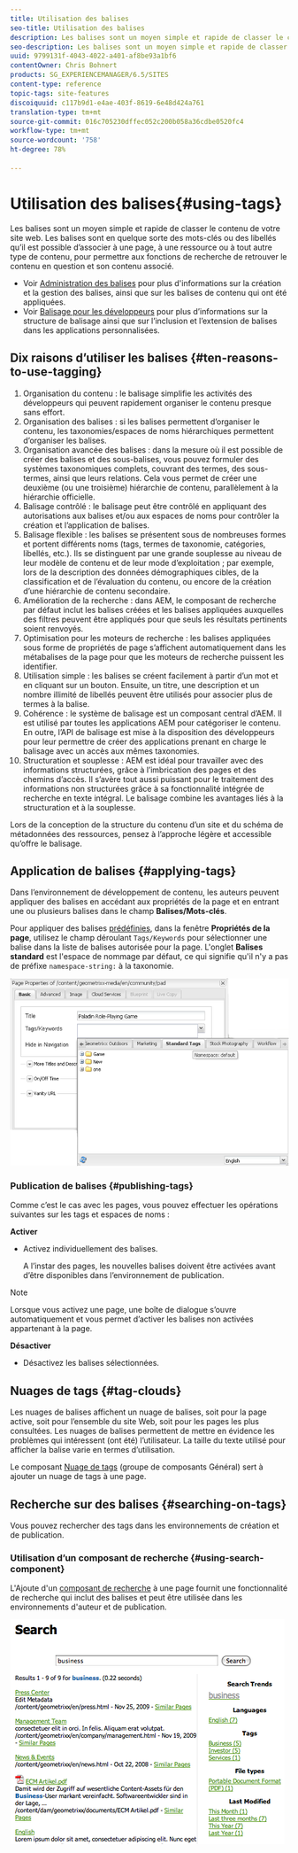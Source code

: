 ```yaml
---
title: Utilisation des balises
seo-title: Utilisation des balises
description: Les balises sont un moyen simple et rapide de classer le contenu de votre site web. Les balises sont en quelque sorte des mots-clés ou des libellés qu’il est possible d’associer à une page, à une ressource ou à tout autre type de contenu, pour permettre aux fonctions de recherche de retrouver le contenu en question et son contenu associé.
seo-description: Les balises sont un moyen simple et rapide de classer le contenu de votre site web. Les balises sont en quelque sorte des mots-clés ou des libellés qu’il est possible d’associer à une page, à une ressource ou à tout autre type de contenu, pour permettre aux fonctions de recherche de retrouver le contenu en question et son contenu associé.
uuid: 9799131f-4043-4022-a401-af8be93a1bf6
contentOwner: Chris Bohnert
products: SG_EXPERIENCEMANAGER/6.5/SITES
content-type: reference
topic-tags: site-features
discoiquuid: c117b9d1-e4ae-403f-8619-6e48d424a761
translation-type: tm+mt
source-git-commit: 016c705230dffec052c200b058a36cdbe0520fc4
workflow-type: tm+mt
source-wordcount: '758'
ht-degree: 78%

---
```



# Utilisation des balises{#using-tags}

Les balises sont un moyen simple et rapide de classer le contenu de votre site web. Les balises sont en quelque sorte des mots-clés ou des libellés qu’il est possible d’associer à une page, à une ressource ou à tout autre type de contenu, pour permettre aux fonctions de recherche de retrouver le contenu en question et son contenu associé.

* Voir [Administration des balises](/help/sites-administering/tags.md) pour plus d&#39;informations sur la création et la gestion des balises, ainsi que sur les balises de contenu qui ont été appliquées.
* Voir [Balisage pour les développeurs](/help/sites-developing/tags.md) pour plus d’informations sur la structure de balisage ainsi que sur l’inclusion et l’extension de balises dans les applications personnalisées.

## Dix raisons d’utiliser les balises {#ten-reasons-to-use-tagging}

1. Organisation du contenu : le balisage simplifie les activités des développeurs qui peuvent rapidement organiser le contenu presque sans effort.
1. Organisation des balises : si les balises permettent d’organiser le contenu, les taxonomies/espaces de noms hiérarchiques permettent d’organiser les balises.
1. Organisation avancée des balises : dans la mesure où il est possible de créer des balises et des sous-balises, vous pouvez formuler des systèmes taxonomiques complets, couvrant des termes, des sous-termes, ainsi que leurs relations. Cela vous permet de créer une deuxième (ou une troisième) hiérarchie de contenu, parallèlement à la hiérarchie officielle.
1. Balisage contrôlé : le balisage peut être contrôlé en appliquant des autorisations aux balises et/ou aux espaces de noms pour contrôler la création et l’application de balises.
1. Balisage flexible : les balises se présentent sous de nombreuses formes et portent différents noms (tags, termes de taxonomie, catégories, libellés, etc.). Ils se distinguent par une grande souplesse au niveau de leur modèle de contenu et de leur mode d’exploitation ; par exemple, lors de la description des données démographiques cibles, de la classification et de l’évaluation du contenu, ou encore de la création d’une hiérarchie de contenu secondaire.
1. Amélioration de la recherche : dans AEM, le composant de recherche par défaut inclut les balises créées et les balises appliquées auxquelles des filtres peuvent être appliqués pour que seuls les résultats pertinents soient renvoyés.
1. Optimisation pour les moteurs de recherche : les balises appliquées sous forme de propriétés de page s’affichent automatiquement dans les métabalises de la page pour que les moteurs de recherche puissent les identifier.
1. Utilisation simple : les balises se créent facilement à partir d’un mot et en cliquant sur un bouton. Ensuite, un titre, une description et un nombre illimité de libellés peuvent être utilisés pour associer plus de termes à la balise.
1. Cohérence : le système de balisage est un composant central d’AEM. Il est utilisé par toutes les applications AEM pour catégoriser le contenu. En outre, l’API de balisage est mise à la disposition des développeurs pour leur permettre de créer des applications prenant en charge le balisage avec un accès aux mêmes taxonomies.
1. Structuration et souplesse : AEM est idéal pour travailler avec des informations structurées, grâce à l’imbrication des pages et des chemins d’accès. Il s’avère tout aussi puissant pour le traitement des informations non structurées grâce à sa fonctionnalité intégrée de recherche en texte intégral. Le balisage combine les avantages liés à la structuration et à la souplesse.

Lors de la conception de la structure du contenu d’un site et du schéma de métadonnées des ressources, pensez à l’approche légère et accessible qu’offre le balisage.

## Application de balises    {#applying-tags}

Dans l’environnement de développement de contenu, les auteurs peuvent appliquer des balises en accédant aux propriétés de la page et en entrant une ou plusieurs balises dans le champ **Balises/Mots-clés**.

Pour appliquer des balises [prédéfinies](/help/sites-administering/tags.md), dans la fenêtre **Propriétés de la page**, utilisez le champ déroulant `Tags/Keywords` pour sélectionner une balise dans la liste de balises autorisée pour la page. L&#39;onglet **Balises standard** est l&#39;espace de nommage par défaut, ce qui signifie qu&#39;il n&#39;y a pas de préfixe `namespace-string:` à la taxonomie.

![chlimage_1-2](assets/chlimage_1-2a.png)

### Publication de balises {#publishing-tags}

Comme c’est le cas avec les pages, vous pouvez effectuer les opérations suivantes sur les tags et espaces de noms :

**Activer**

* Activez individuellement des balises.

   A l’instar des pages, les nouvelles balises doivent être activées avant d’être disponibles dans l’environnement de publication.

>[!NOTE]
>
>Lorsque vous activez une page, une boîte de dialogue s’ouvre automatiquement et vous permet d’activer les balises non activées appartenant à la page.

**Désactiver**

* Désactivez les balises sélectionnées.

## Nuages de tags {#tag-clouds}

Les nuages de balises affichent un nuage de balises, soit pour la page active, soit pour l’ensemble du site Web, soit pour les pages les plus consultées. Les nuages de balises permettent de mettre en évidence les problèmes qui intéressent (ont été) l’utilisateur. La taille du texte utilisé pour afficher la balise varie en termes d’utilisation.

Le composant [Nuage de tags](/help/sites-classic-ui-authoring/classic-page-author-edit-mode.md#tag-cloud) (groupe de composants Général) sert à ajouter un nuage de tags à une page.

## Recherche sur des balises  {#searching-on-tags}

Vous pouvez rechercher des tags dans les environnements de création et de publication.

### Utilisation d’un composant de recherche  {#using-search-component}

L&#39;Ajoute d&#39;un [composant de recherche](/help/sites-classic-ui-authoring/classic-page-author-edit-mode.md#search) à une page fournit une fonctionnalité de recherche qui inclut des balises et peut être utilisée dans les environnements d&#39;auteur et de publication.

![chlimage_1-3](assets/chlimage_1-3a.png)

